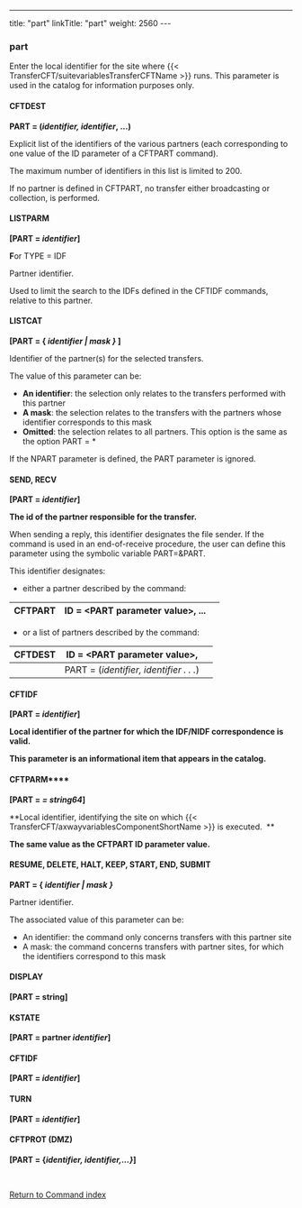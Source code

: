 ---
title: "part"
linkTitle: "part"
weight: 2560
---<span id="part"></span>

### part

Enter the local identifier for the site where {{< TransferCFT/suitevariablesTransferCFTName  >}} runs. This
parameter is used in the catalog for information purposes only.

#### CFTDEST

**PART = (*identifier, identifier*,
...)**

Explicit list of the identifiers
of the various partners (each corresponding to one value of the ID parameter
of a CFTPART command).

The maximum number of identifiers in this list is limited to 200.

If no partner is defined in CFTPART, no transfer either broadcasting
or collection, is performed.

#### LISTPARM

**[PART = *identifier*]**

**F**or TYPE = IDF

Partner identifier.

Used to limit the search to the IDFs defined in the CFTIDF commands,
relative to this partner.

#### LISTCAT

**[PART = { *identifier &#124; mask }*
]**

Identifier of the partner(s) for the selected transfers.

The value of this parameter can be:

* ****An identifier****: the selection only relates
    to the transfers performed with this partner
* ****A mask****: the selection relates to the
    transfers with the partners whose identifier corresponds to this mask
* ****Omitted****: the selection relates to all
    partners. This option is the same as the option PART = \*

If the NPART parameter is defined, the PART parameter is ignored.

#### SEND, RECV

**[PART = *identifier*]**

**The
id of the partner responsible for the transfer.**

When sending a reply, this identifier designates
the file sender. If the command is used in an end-of-receive procedure,
the user can define this parameter using the symbolic variable PART=&PART.

This identifier designates:

* either a partner described by the command:
    
| CFTPART | ID = &lt;PART parameter value&gt;, ... |   |
| --- | --- | --- |


<!-- -->

* or a list of partners described by
    the command:
    
| CFTDEST | ID = &lt;PART parameter value&gt;, |   |
| --- | --- | --- |
|   | PART = (*identifier, identifier . . .*) |   |


#### CFTIDF

**[PART = *identifier*]**

**Local
identifier of the partner for which the IDF/NIDF correspondence is valid.**

**This
parameter is an informational item that appears in the catalog.**

#### ******C******FTPARM****

**[PART = *= *string64**]**

**Local
identifier, identifying the site on which {{< TransferCFT/axwayvariablesComponentShortName  >}} is executed.  **

**The
same value as the CFTPART ID parameter value.**

#### RESUME, DELETE, HALT, KEEP, START, END, SUBMIT

**PART = { *identifier &#124; mask }***

Partner identifier.

The associated value of this parameter can be:

* An
    identifier: the command only concerns transfers with this partner site
* A mask:
    the command concerns transfers with partner sites, for which the identifiers
    correspond to this mask

#### DISPLAY

**[PART = **string**]**

#### KSTATE

**[PART = **partner** *identifier*]**

#### CFTIDF

**[PART = *identifier*]**

#### TURN

**[PART = *identifier*]**

#### CFTPROT (DMZ)

**[PART = {*identifier, identifier,...}*]**

 

[Return to Command index](../../)
